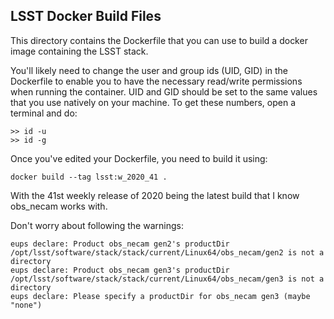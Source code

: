 ## LSST Docker Build Files

This directory contains the Dockerfile that you can use to build a docker image containing the LSST stack.

You'll likely need to change the user and group ids (UID, GID) in the Dockerfile to enable you to have the necessary read/write permissions when running the container. UID and GID should be set to the same values that you use natively on your machine. To get these numbers, open a terminal and do:
```
>> id -u
>> id -g
```

Once you've edited your Dockerfile, you need to build it using:
```
docker build --tag lsst:w_2020_41 .
```
With the 41st weekly release of 2020 being the latest build that I know obs_necam works with.

Don't worry about following the warnings:
```
eups declare: Product obs_necam gen2's productDir /opt/lsst/software/stack/stack/current/Linux64/obs_necam/gen2 is not a directory
eups declare: Product obs_necam gen3's productDir /opt/lsst/software/stack/stack/current/Linux64/obs_necam/gen3 is not a directory
eups declare: Please specify a productDir for obs_necam gen3 (maybe "none")
```